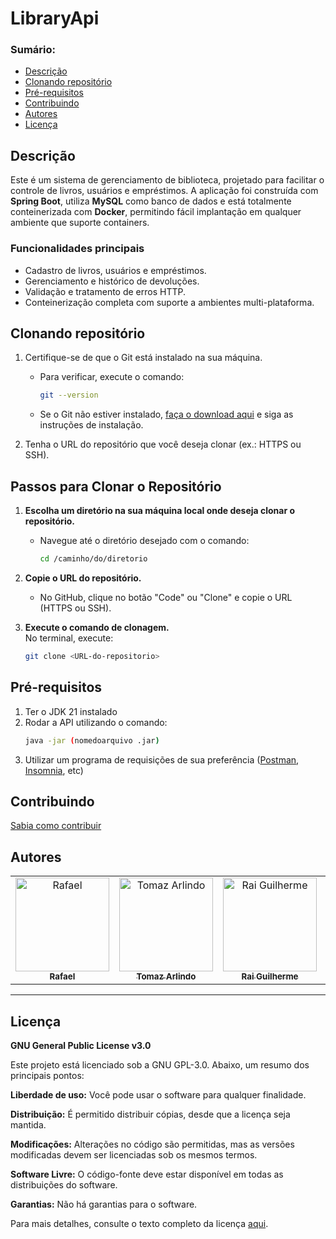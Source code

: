 # LibraryApi

### Sumário:
  * [Descrição](#descrição)
  * [Clonando repositório](#clonando-repositório)
  * [Pré-requisitos](#pré-requisitos)
  * [Contribuindo](#contribuindo)
  * [Autores](#autores)
  * [Licença](#licença)

## Descrição
Este é um sistema de gerenciamento de biblioteca, projetado para facilitar o controle de livros, usuários e empréstimos. A aplicação foi construída com **Spring Boot**, utiliza **MySQL** como banco de dados e está totalmente conteinerizada com **Docker**, permitindo fácil implantação em qualquer ambiente que suporte containers.

### Funcionalidades principais
- Cadastro de livros, usuários e empréstimos.
- Gerenciamento e histórico de devoluções.
- Validação e tratamento de erros HTTP.
- Conteinerização completa com suporte a ambientes multi-plataforma.



## Clonando repositório

1. Certifique-se de que o Git está instalado na sua máquina.  
   - Para verificar, execute o comando:
     ```bash
     git --version
     ```
   - Se o Git não estiver instalado, [faça o download aqui](https://git-scm.com/) e siga as instruções de instalação.

2. Tenha o URL do repositório que você deseja clonar (ex.: HTTPS ou SSH).

## Passos para Clonar o Repositório

1. **Escolha um diretório na sua máquina local onde deseja clonar o repositório.**  
   - Navegue até o diretório desejado com o comando:
     ```bash
     cd /caminho/do/diretorio
     ```

2. **Copie o URL do repositório.**  
   - No GitHub, clique no botão "Code" ou "Clone" e copie o URL (HTTPS ou SSH).

3. **Execute o comando de clonagem.**  
   No terminal, execute:
   ```bash
   git clone <URL-do-repositorio>
   ```


## Pré-requisitos
1. Ter o JDK 21 instalado
2. Rodar a API utilizando o comando:
   ```bash
   java -jar (nomedoarquivo .jar)
   ```
3. Utilizar um programa de requisições de sua preferência ([Postman](https://www.postman.com), [Insomnia](https://insomnia.rest/download), etc)


## Contribuindo
[Sabia como contribuir](https://github.com/Tomaz-Arlindo/LibraryApi/blob/master/CONTRIBUTING.md)

## Autores
<table align="center">
  <tr>
    <td align="center"><a href="https://github.com/CimentoPE"><img src="https://avatars.githubusercontent.com/u/150206630?v=4" width="150px" alt="Rafael"/><br /><sub><b>Rafael</b></sub></a></td>
    <td align="center"><a href="https://github.com/Tomaz-Arlindo"><img src="https://avatars.githubusercontent.com/u/109036088?v=4" width="150px" alt="Tomaz Arlindo"/><br /><sub><b>Tomaz Arlindo</b></sub></a></td>
    <td align="center"><a href="https://github.com/raiiguilherme"><img src="https://avatars.githubusercontent.com/raiiguilherme?v=4" width="150px" alt="Rai Guilherme"/><br /><sub><b>Rai Guilherme</b></sub></a></td>
    <td align="center"><a href="https://github.com/paulodbv"><img src="https://avatars.githubusercontent.com/u/142844427?v=4" width="150px" alt="Paulo Mateus"/><br /><sub><b>Paulo Mateus</b></sub></a></td>
    <td align="center"><a href="https://github.com/LucasAires01"><img src="https://avatars.githubusercontent.com/u/142992717?v=4" width="150px" alt="Lucas Aires"/><br /><sub><b>Lucas Aires</b></sub></a></td>
  </tr>
</table>

---
## Licença
**GNU General Public License v3.0**

Este projeto está licenciado sob a GNU GPL-3.0. Abaixo, um resumo dos principais pontos:

**Liberdade de uso:** Você pode usar o software para qualquer finalidade.

**Distribuição:** É permitido distribuir cópias, desde que a licença seja mantida.

**Modificações:** Alterações no código são permitidas, mas as versões modificadas devem ser licenciadas sob os mesmos termos.

**Software Livre:** O código-fonte deve estar disponível em todas as distribuições do software.

**Garantias:** Não há garantias para o software.

Para mais detalhes, consulte o texto completo da licença [aqui](https://github.com/Tomaz-Arlindo/LibraryApi/blob/master/LICENSE).
